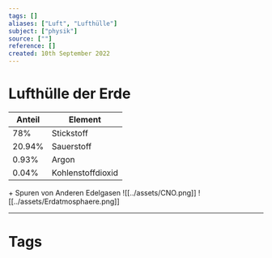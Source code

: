```yaml
---
tags: []
aliases: ["Luft", "Lufthülle"]
subject: ["physik"]
source: [""]
reference: []
created: 10th September 2022
---
```


# Lufthülle der Erde
| Anteil | Element           |
| ------ | ----------------- |
| 78%    | Stickstoff        |
| 20.94% | Sauerstoff        |
| 0.93%  | Argon             |
| 0.04%  | Kohlenstoffdioxid |
\+ Spuren von Anderen Edelgasen
![[../assets/CNO.png]]
![[../assets/Erdatmosphaere.png]]


---
# Tags